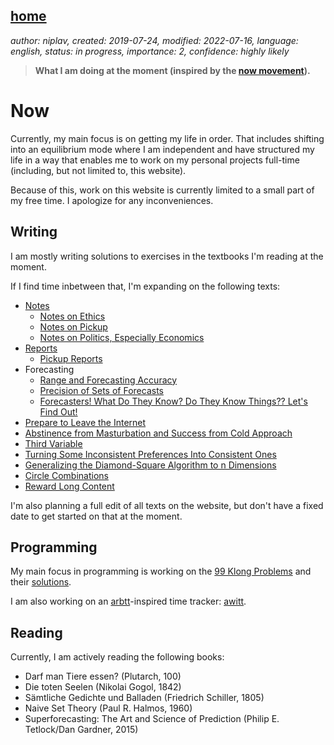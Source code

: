 [home](./index.md)
------------------

*author: niplav, created: 2019-07-24, modified: 2022-07-16, language: english, status: in progress, importance: 2, confidence: highly likely*

> __What I am doing at the moment (inspired by the
> [now movement](https://nownownow.com/about)).__

Now
====

Currently, my main focus is on getting my life in order. That includes
shifting into an equilibrium mode where I am independent and have
structured my life in a way that enables me to work on my personal
projects full-time (including, but not limited to, this website).

Because of this, work on this website is currently limited to a small
part of my free time. I apologize for any inconveniences.

Writing
-------

I am mostly writing solutions to exercises in the textbooks I'm reading
at the moment.

If I find time inbetween that, I'm expanding on the following texts:

* [Notes](./notes.html)
	* [Notes on Ethics](./notes_on_ethics.html)
	* [Notes on Pickup](./notes_on_pickup.html)
	* [Notes on Politics, Especially Economics](./notes_on_politics_especially_economics.html)
* [Reports](./reports.html)
	* [Pickup Reports](./pickup_reports.html)
* Forecasting
	* [Range and Forecasting Accuracy](./range_and_forecasting_accuracy.html)
	* [Precision of Sets of Forecasts](./precision.html)
	* [Forecasters! What Do They Know? Do They Know Things?? Let's Find Out!](./forecasters.html)
* [Prepare to Leave the Internet](./leave.html)
* [Abstinence from Masturbation and Success from Cold Approach](./masturbation_and_attractiveness.html)
* [Third Variable](./third.html)
* [Turning Some Inconsistent Preferences Into Consistent Ones](./turning.html)
* [Generalizing the Diamond-Square Algorithm to n Dimensions](./diamond.html)
* [Circle Combinations](./circle_combinations.html)
* [Reward Long Content](./reward.html)

I'm also planning a full edit of all texts on the website, but don't
have a fixed date to get started on that at the moment.

Programming
-----------

My main focus in programming is working on the [99
Klong Problems](./99_klong_problems.html) and their
[solutions](./99_problems_klong_solution.html).

I am also working on an [arbtt](https://arbtt.nomeata.de/)-inspired time
tracker: [awitt](https://github.com/niplav/awitt).

Reading
-------

Currently, I am actively reading the following books:

* Darf man Tiere essen? (Plutarch, 100)
* Die toten Seelen (Nikolai Gogol, 1842)
* Sämtliche Gedichte und Balladen (Friedrich Schiller, 1805)
* Naive Set Theory (Paul R. Halmos, 1960)
* Superforecasting: The Art and Science of Prediction (Philip E. Tetlock/Dan Gardner, 2015)
